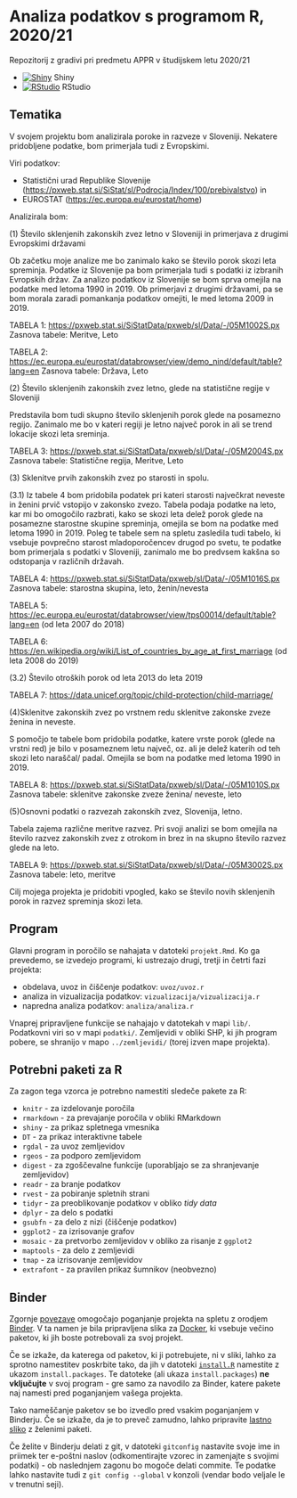 # Analiza podatkov s programom R, 2020/21

Repozitorij z gradivi pri predmetu APPR v študijskem letu 2020/21

* [![Shiny](http://mybinder.org/badge.svg)](http://mybinder.org/v2/gh/jaanos/APPR-2020-21/master?urlpath=shiny/APPR-2020-21/projekt.Rmd) Shiny
* [![RStudio](http://mybinder.org/badge.svg)](http://mybinder.org/v2/gh/jaanos/APPR-2020-21/master?urlpath=rstudio) RStudio

## Tematika

V svojem projektu bom analizirala poroke in razveze v Sloveniji. Nekatere pridobljene podatke, bom primerjala tudi z Evropskimi.

Viri podatkov:
* Statistični urad Republike Slovenije (https://pxweb.stat.si/SiStat/sl/Podrocja/Index/100/prebivalstvo) in 
* EUROSTAT (https://ec.europa.eu/eurostat/home)

Analizirala bom:

(1) Število sklenjenih zakonskih zvez letno v Sloveniji in primerjava z drugimi Evropskimi državami 

Ob začetku moje analize me bo zanimalo kako se število porok skozi leta spreminja. Podatke iz Slovenije pa bom primerjala tudi s podatki iz izbranih Evropskih držav. Za analizo podatkov iz Slovenije se bom sprva omejila na podatke med letoma 1990 in 2019. Ob primerjavi z drugimi državami, pa se bom morala zaradi pomankanja podatkov omejiti, le med letoma 2009 in 2019.

TABELA 1:
https://pxweb.stat.si/SiStatData/pxweb/sl/Data/-/05M1002S.px
Zasnova tabele: Meritve, Leto

TABELA 2:
https://ec.europa.eu/eurostat/databrowser/view/demo_nind/default/table?lang=en
Zasnova tabele: Država, Leto

(2) Število sklenjenih zakonskih zvez letno, glede na statistične regije v Sloveniji

Predstavila bom tudi skupno število sklenjenih porok glede na posamezno regijo. Zanimalo me bo v kateri regiji je letno največ porok in ali se trend lokacije skozi leta sreminja. 

 TABELA 3:
https://pxweb.stat.si/SiStatData/pxweb/sl/Data/-/05M2004S.px
Zasnova tabele: Statistične regija, Meritve, Leto

(3) Sklenitve prvih zakonskih zvez po starosti in spolu. 

(3.1) Iz tabele 4 bom pridobila podatek pri kateri starosti največkrat neveste in ženini prvič vstopijo v zakonsko zvezo. Tabela podaja podatke na leto, kar mi bo omogočilo razbrati, kako se skozi leta delež porok glede na posamezne starostne skupine spreminja, omejila se bom na podatke med letoma 1990 in 2019. Poleg te tabele sem na spletu zasledila tudi tabelo, ki vsebuje povprečno starost mladoporočencev drugod po svetu, te podatke bom primerjala s podatki v Sloveniji, zanimalo me bo predvsem kakšna so odstopanja v različnih državah. 

TABELA 4:
https://pxweb.stat.si/SiStatData/pxweb/sl/Data/-/05M1016S.px
Zasnova tabele: starostna skupina, leto, ženin/nevesta

TABELA 5:
https://ec.europa.eu/eurostat/databrowser/view/tps00014/default/table?lang=en (od leta 2007 do 2018)

TABELA 6:
https://en.wikipedia.org/wiki/List_of_countries_by_age_at_first_marriage (od leta 2008 do 2019)

(3.2) Število otroških porok od leta 2013 do leta 2019

TABELA 7:
https://data.unicef.org/topic/child-protection/child-marriage/


(4)Sklenitve zakonskih zvez po vrstnem redu sklenitve zakonske zveze ženina in neveste.

S pomočjo te tabele bom pridobila podatke, katere vrste porok (glede na vrstni red) je bilo v posameznem letu največ, oz. ali je delež katerih od teh skozi leto naraščal/ padal. Omejila se bom na podatke med letoma 1990 in 2019.

TABELA 8:
https://pxweb.stat.si/SiStatData/pxweb/sl/Data/-/05M1010S.px
Zasnova tabele: sklenitve zakonske zveze ženina/ neveste, leto

(5)Osnovni podatki o razvezah zakonskih zvez, Slovenija, letno.

Tabela zajema različne meritve razvez. Pri svoji analizi se bom omejila na število razvez zakonskih zvez z otrokom in brez in na skupno število razvez glede na leto.

TABELA 9: 
https://pxweb.stat.si/SiStatData/pxweb/sl/Data/-/05M3002S.px
Zasnova tabele: leto, meritve

Cilj mojega projekta je pridobiti vpogled, kako se število novih sklenjenih porok in razvez spreminja skozi leta. 


## Program

Glavni program in poročilo se nahajata v datoteki `projekt.Rmd`.
Ko ga prevedemo, se izvedejo programi, ki ustrezajo drugi, tretji in četrti fazi projekta:

* obdelava, uvoz in čiščenje podatkov: `uvoz/uvoz.r`
* analiza in vizualizacija podatkov: `vizualizacija/vizualizacija.r`
* napredna analiza podatkov: `analiza/analiza.r`

Vnaprej pripravljene funkcije se nahajajo v datotekah v mapi `lib/`.
Podatkovni viri so v mapi `podatki/`.
Zemljevidi v obliki SHP, ki jih program pobere,
se shranijo v mapo `../zemljevidi/` (torej izven mape projekta).

## Potrebni paketi za R

Za zagon tega vzorca je potrebno namestiti sledeče pakete za R:

* `knitr` - za izdelovanje poročila
* `rmarkdown` - za prevajanje poročila v obliki RMarkdown
* `shiny` - za prikaz spletnega vmesnika
* `DT` - za prikaz interaktivne tabele
* `rgdal` - za uvoz zemljevidov
* `rgeos` - za podporo zemljevidom
* `digest` - za zgoščevalne funkcije (uporabljajo se za shranjevanje zemljevidov)
* `readr` - za branje podatkov
* `rvest` - za pobiranje spletnih strani
* `tidyr` - za preoblikovanje podatkov v obliko *tidy data*
* `dplyr` - za delo s podatki
* `gsubfn` - za delo z nizi (čiščenje podatkov)
* `ggplot2` - za izrisovanje grafov
* `mosaic` - za pretvorbo zemljevidov v obliko za risanje z `ggplot2`
* `maptools` - za delo z zemljevidi
* `tmap` - za izrisovanje zemljevidov
* `extrafont` - za pravilen prikaz šumnikov (neobvezno)

## Binder

Zgornje [povezave](#analiza-podatkov-s-programom-r-202021)
omogočajo poganjanje projekta na spletu z orodjem [Binder](https://mybinder.org/).
V ta namen je bila pripravljena slika za [Docker](https://www.docker.com/),
ki vsebuje večino paketov, ki jih boste potrebovali za svoj projekt.

Če se izkaže, da katerega od paketov, ki ji potrebujete, ni v sliki,
lahko za sprotno namestitev poskrbite tako,
da jih v datoteki [`install.R`](install.R) namestite z ukazom `install.packages`.
Te datoteke (ali ukaza `install.packages`) **ne vključujte** v svoj program -
gre samo za navodilo za Binder, katere pakete naj namesti pred poganjanjem vašega projekta.

Tako nameščanje paketov se bo izvedlo pred vsakim poganjanjem v Binderju.
Če se izkaže, da je to preveč zamudno,
lahko pripravite [lastno sliko](https://github.com/jaanos/APPR-docker) z želenimi paketi.

Če želite v Binderju delati z git,
v datoteki `gitconfig` nastavite svoje ime in priimek ter e-poštni naslov
(odkomentirajte vzorec in zamenjajte s svojimi podatki) -
ob naslednjem zagonu bo mogoče delati commite.
Te podatke lahko nastavite tudi z `git config --global` v konzoli
(vendar bodo veljale le v trenutni seji).
